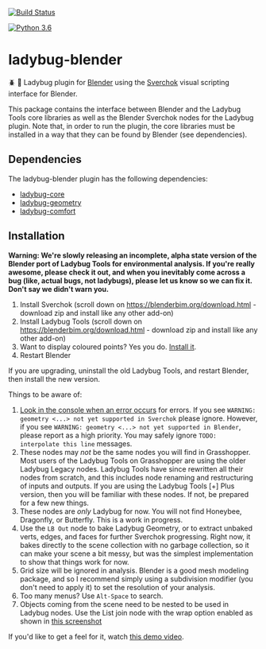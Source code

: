 [![Build Status](https://travis-ci.org/ladybug-tools/ladybug-blender.svg?branch=master)](https://travis-ci.org/ladybug-tools/ladybug-blender)

[![Python 3.6](https://img.shields.io/badge/python-3.6-blue.svg)](https://www.python.org/downloads/release/python-360/)

# ladybug-blender

:beetle: :orange_book: Ladybug plugin for [Blender](https://www.blender.org/) using the
[Sverchok](https://github.com/nortikin/sverchok) visual scripting interface for Blender.

This package contains the interface between Blender and the Ladybug Tools core
libraries as well as the Blender Sverchok nodes for the Ladybug plugin.
Note that, in order to run the plugin, the core libraries must be installed
in a way that they can be found by Blender (see dependencies).

## Dependencies

The ladybug-blender plugin has the following dependencies:

* [ladybug-core](https://github.com/ladybug-tools/ladybug)
* [ladybug-geometry](https://github.com/ladybug-tools/ladybug-geometry)
* [ladybug-comfort](https://github.com/ladybug-tools/ladybug-comfort)

## Installation

**Warning: We're slowly releasing an incomplete, alpha state version of the Blender port of Ladybug Tools for environmental analysis. If you're really awesome, please check it out, and when you inevitably come across a bug (like, actual bugs, not ladybugs), please let us know so we can fix it. Don't say we didn't warn you.**

 1. Install Sverchok (scroll down on https://blenderbim.org/download.html - download zip and install like any other add-on)
 2. Install Ladybug Tools (scroll down on https://blenderbim.org/download.html - download zip and install like any other add-on)
 3. Want to display coloured points? Yes you do. [Install it](https://github.com/uhlik/bpy/blob/master/space_view3d_point_cloud_visualizer.py).
 4. Restart Blender

If you are upgrading, uninstall the old Ladybug Tools, and restart Blender, then
install the new version.

Things to be aware of:

 1. [Look in the console when an error occurs](https://blender.stackexchange.com/questions/23147/how-do-i-get-the-console-on-windows) for errors. If you see `WARNING: geometry <...> not yet supported in Sverchok` please ignore. However, if you see `WARNING: geometry <...> not yet supported in Blender`, please report as a high priority. You may safely ignore `TODO: interpolate this line` messages.
 2. These nodes may _not_ be the same nodes you will find in Grasshopper. Most users of the Ladybug Tools on Grasshopper are using the older Ladybug Legacy nodes. Ladybug Tools have since rewritten all their nodes from scratch, and this includes node renaming and restructuring of inputs and outputs. If you are using the Ladybug Tools [+] Plus version, then you will be familiar with these nodes. If not, be prepared for a few new things.
 3. These nodes are _only_ Ladybug for now. You will not find Honeybee, Dragonfly, or Butterfly. This is a work in progress.
 4. Use the `LB Out` node to bake Ladybug Geometry, or to extract unbaked verts, edges, and faces for further Sverchok progressing. Right now, it bakes directly to the scene collection with no garbage collection, so it can make your scene a bit messy, but was the simplest implementation to show that things work for now.
 5. Grid size will be ignored in analysis. Blender is a good mesh modeling package, and so I recommend simply using a subdivision modifier (you don't need to apply it) to set the resolution of your analysis.
 6. Too many menus? Use `Alt-Space` to search.
 7. Objects coming from the scene need to be nested to be used in Ladybug nodes. Use the List join node with the wrap option enabled as shown in [this screenshot](https://user-images.githubusercontent.com/88302/94118359-c9a4fc00-fe90-11ea-8fea-735dc9e1326d.png)

If you'd like to get a feel for it, watch [this demo video](https://www.youtube.com/watch?v=rMCuSwsF2aM).
